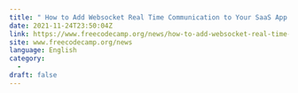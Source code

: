 ```yaml
---
title: " How to Add Websocket Real Time Communication to Your SaaS App "
date: 2021-11-24T23:50:04Z
link: https://www.freecodecamp.org/news/how-to-add-websocket-real-time-communication-to-your-saas-app/?utm_medium=RSS&utm_source=news.12bit.vn
site: www.freecodecamp.org/news
language: English
category:
  -   
draft: false
---
```

